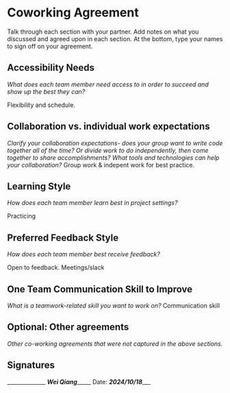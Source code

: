 # Coworking Agreement

Talk through each section with your partner. Add notes on what you discussed and agreed upon in each section. At the bottom, type your names to sign off on your agreement.

## Accessibility Needs
*What does each team member need access to in order to succeed and show up the best they can?*


Flexibility and schedule.

## Collaboration vs. individual work expectations
*Clarify your collaboration expectations- does your group want to write code together all of the time? Or divide work to do independently, then come together to share accomplishments? What tools and technologies can help your collaboration?*
Group work & indepent work for best practice.

## Learning Style
*How does each team member learn best in project settings?*

Practicing

## Preferred Feedback Style
*How does each team member best receive feedback?*

Open to feedback. Meetings/slack

## One Team Communication Skill to Improve
*What is a teamwork-related skill you want to work on?*
Communication skill

## Optional: Other agreements
*Other co-working agreements that were not captured in the above sections.*

## Signatures
______________ _____Wei Qiang__________
Date: ___2024/10/18______
